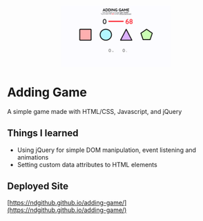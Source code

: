  <p align="center">
  <img width="50%" src="assets/images/adding-game-screenshot.png">


# Adding Game
A simple game made with HTML/CSS, Javascript, and jQuery

## Things I learned
* Using jQuery for simple DOM manipulation, event listening and animations 
* Setting custom data attributes to HTML elements

## Deployed Site
[https://ndgithub.github.io/adding-game/](https://ndgithub.github.io/adding-game/)


